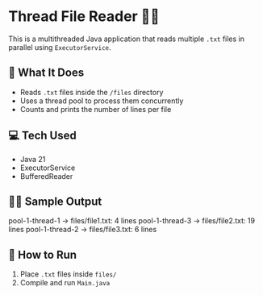 # Thread File Reader 📁🧵

This is a multithreaded Java application that reads multiple `.txt` files in parallel using `ExecutorService`.

## 🔧 What It Does

- Reads `.txt` files inside the `/files` directory
- Uses a thread pool to process them concurrently
- Counts and prints the number of lines per file

## 💻 Tech Used

- Java 21
- ExecutorService
- BufferedReader

## 👨‍💻 Sample Output

pool-1-thread-1 → files/file1.txt: 4 lines
pool-1-thread-3 → files/file2.txt: 19 lines
pool-1-thread-2 → files/file3.txt: 6 lines

## 🚀 How to Run

1. Place `.txt` files inside `files/`
2. Compile and run `Main.java`

